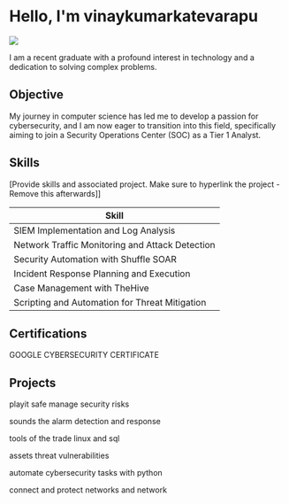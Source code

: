# Hello, I'm vinaykumarkatevarapu
<a href="https://linkedin.com/in/
vinay-kumar-katevarapu"><img src="https://img.shields.io/badge/-LinkedIn-0072b1?&style=for-the-badge&logo=linkedin&logoColor=white" /></a>


I am a recent graduate with a profound interest in technology and a dedication to solving complex problems.

## Objective

My journey in computer science has led me to develop a passion for cybersecurity, and I am now eager to transition into this field, specifically aiming to join a Security Operations Center (SOC) as a Tier 1 Analyst.

## Skills
[Provide skills and associated project. Make sure to hyperlink the project - Remove this afterwards]]

| Skill                                         |
|-----------------------------------------------|
| SIEM Implementation and Log Analysis         |
| Network Traffic Monitoring and Attack Detection |
| Security Automation with Shuffle SOAR         |
| Incident Response Planning and Execution      | 
| Case Management with TheHive                  |
| Scripting and Automation for Threat Mitigation | 


## Certifications

GOOGLE CYBERSECURITY CERTIFICATE

## Projects
playit safe manage security risks

sounds the alarm detection and response

tools of the trade linux and sql

assets threat vulnerabilities

automate cybersecurity tasks with python

connect and protect networks and network
<!--
**vinaykumarkatevarapu/vinaykumarkatevarapu** is a ✨ _special_ ✨ repository because its `README.md` (this file) appears on your GitHub profile.

Here are some ideas to get you started:

- 🔭 I’m currently working on ...
- 🌱 I’m currently learning ...
- 👯 I’m looking to collaborate on ...
- 🤔 I’m looking for help with ...
- 💬 Ask me about ...
- 📫 How to reach me: ...
- 😄 Pronouns: ...
- ⚡ Fun fact: ...
-->
